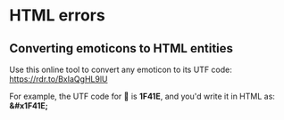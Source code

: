 # HTML errors

## Converting emoticons to HTML entities
Use this online tool to convert any emoticon to its UTF code: https://rdr.to/BxIaQgHL9lU

For example, the UTF code for 🐞 is **1F41E**, and you'd write it in HTML as: **&amp;#x1F41E;**
